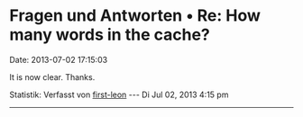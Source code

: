 Fragen und Antworten • Re: How many words in the cache?
=======================================================

Date: 2013-07-02 17:15:03

It is now clear. Thanks.

Statistik: Verfasst von
[first-leon](http://forum.yacy-websuche.de/memberlist.php?mode=viewprofile&u=8937)
--- Di Jul 02, 2013 4:15 pm

------------------------------------------------------------------------
